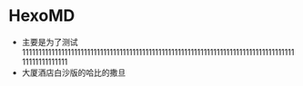 # HexoMD
- 主要是为了测试11111111111111111111111111111111111111111111111111111111111111111111111111111111111111111111111111
- 大厦酒店白沙版的哈比的撒旦
